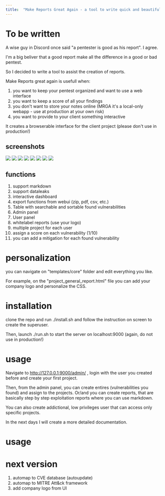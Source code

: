 ```yaml
---
title:  "Make Reports Great Again - a tool to write quick and beautiful pentest reports"
---
```

# To be written

A wise guy in Discord once said "a pentester is good as his report". I agree. 

I'm a big beliver that a good report make all the difference in a good or bad pentest. 

So I decided to write a tool to assist the creation of reports. 

Make Reports great again is usefull when:

1. you want to keep your pentest organized and want to use a web interface
2. you want to keep a score of all your findings
3. you don't want to store your notes online (MRGA it's a local-only webapp - use at production at your own risk)
4. you want to provide to your client something interactive 


It creates a browserable interface for the client project (please don't use in production!)

## screenshots
![](/assets/images/2022-05-15-19-29-58.png)
![](/assets/images/2022-05-15-19-47-50.png)
![](/assets/images/2022-05-15-19-48-36.png)
![](/assets/images/2022-05-15-20-38-13.png)
![](/assets/images/2022-05-15-20-39-28.png)
![](/assets/images/2022-05-15-20-44-53.png)
![](/assets/images/2022-05-15-20-46-40.png)
![](/assets/images/2022-05-15-20-47-30.png)

## functions

1. support markdown 
2. support dataleaks
3. interactive dashboard
4. export functions from webui (zip, pdf, csv, etc.)
5. Table with searchable and sortable found vulnerabilities  
6. Admin panel 
7. User panel 
8. whitelabel reports (use your logo)
9. multiple project for each user 
10. assign a score on each vulnerability (1/10)
11. you can add a mitigation for each found vulnerability 


# personalization

you can navigate on "templates/core" folder and edit everything you like. 

For example, on the "project_general_report.html" file you can add your company logo and personalize the CSS. 

# installation 

clone the repo and run ./install.sh and follow the instruction on screen to create the superuser. 

Then, launch ./run.sh to start the server on localhost:9000 (again, do not use in production!)

# usage 

Navigate to http://127.0.0.1:9000/admin/ , login with the user you created before and create your  first project. 

Then, from the admin panel, you can create entires (vulnerabilities you found) and assign to the projects. 
Or/and you can create reports, that are basically step by step exploitation reports where you can use markdown. 


You can also create addictional, low privileges user that can access only specific projects.

In the next days I will create a more detailed documentation. 



# usage
# next version 
1. automap to CVE database (autoupdate)
2. automap to MITRE Att&ck framework 
3. add company logo from UI